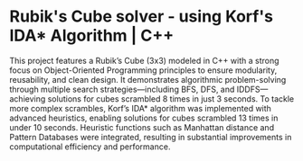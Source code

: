 # Rubik's Cube solver - using Korf's IDA* Algorithm | C++


This project features a Rubik’s Cube (3x3) modeled in C++ with a strong focus on Object-Oriented Programming principles to ensure modularity, reusability, and clean design. It demonstrates algorithmic problem-solving through multiple search strategies—including BFS, DFS, and IDDFS—achieving solutions for cubes scrambled 8 times in just 3 seconds. To tackle more complex scrambles, Korf’s IDA* algorithm was implemented with advanced heuristics, enabling solutions for cubes scrambled 13 times in under 10 seconds. Heuristic functions such as Manhattan distance and Pattern Databases were integrated, resulting in substantial improvements in computational efficiency and performance.
